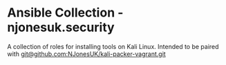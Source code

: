 # Ansible Collection - njonesuk.security

A collection of roles for installing tools on Kali Linux. Intended to be paired with [git@github.com:NJonesUK/kali-packer-vagrant.git](git@github.com:NJonesUK/kali-packer-vagrant.git)